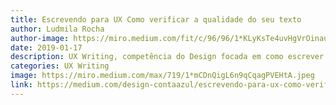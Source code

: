 ```yaml
---
title: Escrevendo para UX Como verificar a qualidade do seu texto
author: Ludmila Rocha
author-image: https://miro.medium.com/fit/c/96/96/1*KLyKsTe4uvHgVrOinaupqg.png
date: 2019-01-17
description: UX Writing, competência do Design focada em como escrever textos eficazes para possibilitar uma boa experiência aos usuários, é algo novo. Há pouco, grandes empresas começaram a perceber que de nada adiantam telas bonitas se as pessoas não entendem aonde precisam clicar.
categories: UX Writing
image: https://miro.medium.com/max/719/1*mCDnQigL6n9qCqagPVEHtA.jpeg
link: https://medium.com/design-contaazul/escrevendo-para-ux-como-verificar-a-qualidade-do-seu-texto-a849a42d5604
---
```

